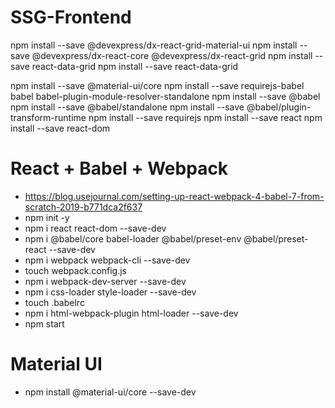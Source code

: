 # SSG-Frontend

npm install --save @devexpress/dx-react-grid-material-ui
npm install --save @devexpress/dx-react-core @devexpress/dx-react-grid
npm install --save react-data-grid
npm install --save react-data-grid

npm install --save @material-ui/core
npm install --save requirejs-babel babel babel-plugin-module-resolver-standalone
npm install --save @babel
npm install --save @babel/standalone
npm install --save @babel/plugin-transform-runtime
npm install --save requirejs
npm install --save react
npm install --save react-dom



# React + Babel + Webpack
- https://blog.usejournal.com/setting-up-react-webpack-4-babel-7-from-scratch-2019-b771dca2f637
- npm init -y
- npm i react react-dom --save-dev
- npm i @babel/core babel-loader @babel/preset-env @babel/preset-react --save-dev
- npm i webpack webpack-cli --save-dev
- touch webpack.config.js
- npm i webpack-dev-server --save-dev
- npm i css-loader style-loader --save-dev
- touch .babelrc
- npm i html-webpack-plugin html-loader --save-dev
- npm start

# Material UI
- npm install @material-ui/core --save-dev
